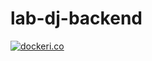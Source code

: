 # lab-dj-backend

[![dockeri.co](https://dockeri.co/image/fboaventura/lab-dj-backend)](https://hub.docker.com/r/fboaventura/lab-dj-backend)
